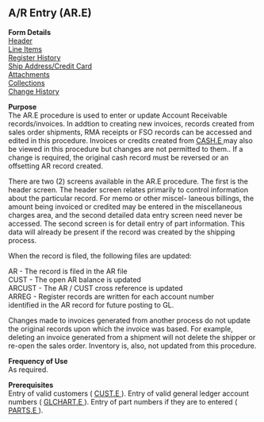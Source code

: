 ##  A/R Entry (AR.E)

<PageHeader />

**Form Details**  
[ Header ](AR-E-1/README.md)   
[ Line Items ](AR-E-2/README.md)   
[ Register History ](AR-E-3/README.md)   
[ Ship Address/Credit Card ](AR-E-4/README.md)   
[ Attachments ](AR-E-5/README.md)   
[ Collections ](AR-E-6/README.md)   
[ Change History ](AR-E-7/README.md)   

**Purpose**  
The AR.E procedure is used to enter or update Account Receivable records/invoices. In addtion to creating new invoices, records created from sales order shipments, RMA receipts or FSO records can be accessed and edited in this procedure. Invoices or credits created from [ CASH.E ](../CASH-E/README.md) may also be viewed in this procedure but changes are not permitted to them.. If a change is required, the original cash record must be reversed or an offsetting AR record created.   
  
There are two (2) screens available in the AR.E procedure. The first is the
header screen. The header screen relates primarily to control information
about the particular record. For memo or other miscel- laneous billings, the
amount being invoiced or credited may be entered in the miscellaneous charges
area, and the second detailed data entry screen need never be accessed. The
second screen is for detail entry of part information. This data will already
be present if the record was created by the shipping process.  
  
When the record is filed, the following files are updated:  
  
AR - The record is filed in the AR file  
CUST - The open AR balance is updated  
ARCUST - The AR / CUST cross reference is updated  
ARREG - Register records are written for each account number  
identified in the AR record for future posting to GL.  
  
Changes made to invoices generated from another process do not update the
original records upon which the invoice was based. For example, deleting an
invoice generated from a shipment will not delete the shipper or re-open the
sales order. Inventory is, also, not updated from this procedure.

**Frequency of Use**  
As required.

**Prerequisites**  
Entry of valid customers ( [ CUST.E ](../CUST-E/README.md) ). Entry of valid general ledger account numbers ( [ GLCHART.E ](../../GL-OVERVIEW/GL-ENTRY/GLCHART-E/README.md) ). Entry of part numbers if they are to entered ( [ PARTS.E ](../PARTS-E/README.md) ). 

<badge text= "Version 8.10.57" vertical="middle" />

<PageFooter />